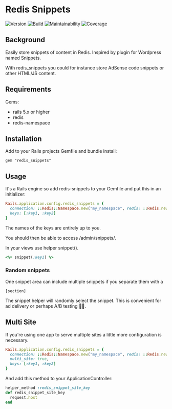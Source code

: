 # Redis Snippets

[![Version](https://img.shields.io/gem/v/redis_snippets.svg?style=flat-square)](https://rubygems.org/gems/redis_snippets)
[![Build](https://img.shields.io/travis/wulffeld/redis_snippets.svg?style=flat-square)](https://travis-ci.org/wulffeld/redis_snippets)
[![Maintainability](https://img.shields.io/codeclimate/maintainability/wulffeld/redis_snippets?style=flat-square)](https://codeclimate.com/github/wulffeld/redis_snippets)
[![Coverage](https://img.shields.io/codeclimate/coverage/wulffeld/redis_snippets?style=flat-square)](https://coveralls.io/r/wulffeld/redis_snippets)

## Background

Easily store snippets of content in Redis. Inspired by plugin for Wordpress
named Snippets.

With redis_snippets you could for instance store AdSense code snippets or
other HTML/JS content.

## Requirements

Gems:

* rails 5.x or higher
* redis
* redis-namespace

## Installation

Add to your Rails projects Gemfile and bundle install:

```
gem "redis_snippets"
```

## Usage

It's a Rails engine so add redis-snippets to your Gemfile and put this in an
initializer:

``` ruby
Rails.application.config.redis_snippets = {
  connection: ::Redis::Namespace.new("my_namespace", redis: ::Redis.new),
  keys: [:key1, :key2]
}
```

The names of the keys are entirely up to you.

You should then be able to access /admin/snippets/.

In your views use helper snippet().

``` ruby
<%= snippet(:key1) %>
```

### Random snippets

One snippet area can include multiple snippets if you separate them with a

```
[section]
```

The snippet helper will randomly select the snippet. This is convenient for ad
delivery or perhaps A/B testing 🤷‍♂.

## Multi Site

If you're using one app to serve multiple sites a little more configuration is necessary.

``` ruby
Rails.application.config.redis_snippets = {
  connection: ::Redis::Namespace.new("my_namespace", redis: ::Redis.new),
  multi_site: true,
  keys: [:key1, :key2]
}
```

And add this method to your ApplicationController:

``` ruby
helper_method :redis_snippet_site_key
def redis_snippet_site_key
  request.host
end
```
